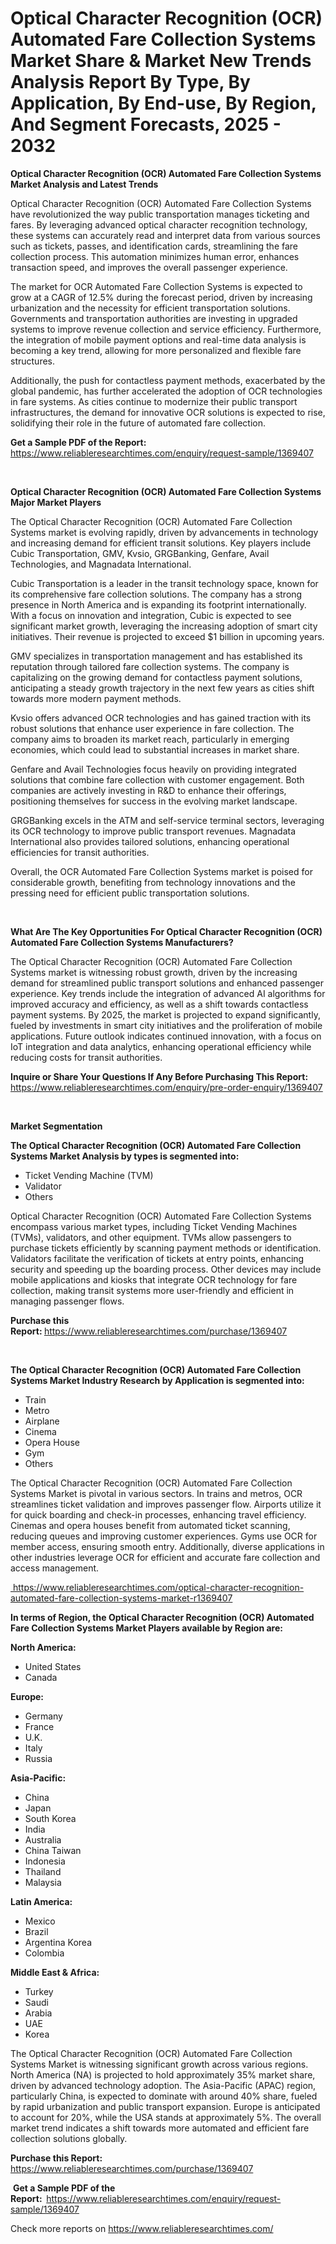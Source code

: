 <p><h1>Optical Character Recognition (OCR) Automated Fare Collection Systems Market Share & Market New Trends Analysis Report By Type, By Application, By End-use, By Region, And Segment Forecasts, 2025 - 2032</h1></p><p><strong>Optical Character Recognition (OCR) Automated Fare Collection Systems Market Analysis and Latest Trends</strong></p>
<p><p>Optical Character Recognition (OCR) Automated Fare Collection Systems have revolutionized the way public transportation manages ticketing and fares. By leveraging advanced optical character recognition technology, these systems can accurately read and interpret data from various sources such as tickets, passes, and identification cards, streamlining the fare collection process. This automation minimizes human error, enhances transaction speed, and improves the overall passenger experience.</p><p>The market for OCR Automated Fare Collection Systems is expected to grow at a CAGR of 12.5% during the forecast period, driven by increasing urbanization and the necessity for efficient transportation solutions. Governments and transportation authorities are investing in upgraded systems to improve revenue collection and service efficiency. Furthermore, the integration of mobile payment options and real-time data analysis is becoming a key trend, allowing for more personalized and flexible fare structures. </p><p>Additionally, the push for contactless payment methods, exacerbated by the global pandemic, has further accelerated the adoption of OCR technologies in fare systems. As cities continue to modernize their public transport infrastructures, the demand for innovative OCR solutions is expected to rise, solidifying their role in the future of automated fare collection.</p></p>
<p><strong>Get a Sample PDF of the Report:&nbsp;</strong> <a href="https://www.reliableresearchtimes.com/enquiry/request-sample/1369407?utm_campaign=2459&utm_medium=2&utm_source=Github&utm_content=ia&utm_term=25022025&utm_id=optical-character-recognition-ocr-automated-fare-collection-systems">https://www.reliableresearchtimes.com/enquiry/request-sample/1369407</a></p>
<p>&nbsp;</p>
<p><strong>Optical Character Recognition (OCR) Automated Fare Collection Systems Major Market Players</strong></p>
<p><p>The Optical Character Recognition (OCR) Automated Fare Collection Systems market is evolving rapidly, driven by advancements in technology and increasing demand for efficient transit solutions. Key players include Cubic Transportation, GMV, Kvsio, GRGBanking, Genfare, Avail Technologies, and Magnadata International.</p><p>Cubic Transportation is a leader in the transit technology space, known for its comprehensive fare collection solutions. The company has a strong presence in North America and is expanding its footprint internationally. With a focus on innovation and integration, Cubic is expected to see significant market growth, leveraging the increasing adoption of smart city initiatives. Their revenue is projected to exceed $1 billion in upcoming years.</p><p>GMV specializes in transportation management and has established its reputation through tailored fare collection systems. The company is capitalizing on the growing demand for contactless payment solutions, anticipating a steady growth trajectory in the next few years as cities shift towards more modern payment methods.</p><p>Kvsio offers advanced OCR technologies and has gained traction with its robust solutions that enhance user experience in fare collection. The company aims to broaden its market reach, particularly in emerging economies, which could lead to substantial increases in market share.</p><p>Genfare and Avail Technologies focus heavily on providing integrated solutions that combine fare collection with customer engagement. Both companies are actively investing in R&D to enhance their offerings, positioning themselves for success in the evolving market landscape.</p><p>GRGBanking excels in the ATM and self-service terminal sectors, leveraging its OCR technology to improve public transport revenues. Magnadata International also provides tailored solutions, enhancing operational efficiencies for transit authorities.</p><p>Overall, the OCR Automated Fare Collection Systems market is poised for considerable growth, benefiting from technology innovations and the pressing need for efficient public transportation solutions.</p></p>
<p>&nbsp;</p>
<p><strong>What Are The Key Opportunities For Optical Character Recognition (OCR) Automated Fare Collection Systems Manufacturers?</strong></p>
<p><p>The Optical Character Recognition (OCR) Automated Fare Collection Systems market is witnessing robust growth, driven by the increasing demand for streamlined public transport solutions and enhanced passenger experience. Key trends include the integration of advanced AI algorithms for improved accuracy and efficiency, as well as a shift towards contactless payment systems. By 2025, the market is projected to expand significantly, fueled by investments in smart city initiatives and the proliferation of mobile applications. Future outlook indicates continued innovation, with a focus on IoT integration and data analytics, enhancing operational efficiency while reducing costs for transit authorities.</p></p>
<p><strong>Inquire or Share Your Questions If Any Before Purchasing This Report:</strong> <a href="https://www.reliableresearchtimes.com/enquiry/pre-order-enquiry/1369407?utm_campaign=2459&utm_medium=2&utm_source=Github&utm_content=ia&utm_term=25022025&utm_id=optical-character-recognition-ocr-automated-fare-collection-systems">https://www.reliableresearchtimes.com/enquiry/pre-order-enquiry/1369407</a></p>
<p>&nbsp;</p>
<p><strong>Market Segmentation</strong></p>
<p><strong>The Optical Character Recognition (OCR) Automated Fare Collection Systems Market Analysis by types is segmented into:</strong></p>
<p><ul><li>Ticket Vending Machine (TVM)</li><li>Validator</li><li>Others</li></ul></p>
<p><p>Optical Character Recognition (OCR) Automated Fare Collection Systems encompass various market types, including Ticket Vending Machines (TVMs), validators, and other equipment. TVMs allow passengers to purchase tickets efficiently by scanning payment methods or identification. Validators facilitate the verification of tickets at entry points, enhancing security and speeding up the boarding process. Other devices may include mobile applications and kiosks that integrate OCR technology for fare collection, making transit systems more user-friendly and efficient in managing passenger flows.</p></p>
<p><strong>Purchase this Report:&nbsp;</strong><a href="https://www.reliableresearchtimes.com/purchase/1369407?utm_campaign=2459&utm_medium=2&utm_source=Github&utm_content=ia&utm_term=25022025&utm_id=optical-character-recognition-ocr-automated-fare-collection-systems">https://www.reliableresearchtimes.com/purchase/1369407</a></p>
<p>&nbsp;</p>
<p><strong>The Optical Character Recognition (OCR) Automated Fare Collection Systems Market Industry Research by Application is segmented into:</strong></p>
<p><ul><li>Train</li><li>Metro</li><li>Airplane</li><li>Cinema</li><li>Opera House</li><li>Gym</li><li>Others</li></ul></p>
<p><p>The Optical Character Recognition (OCR) Automated Fare Collection Systems Market is pivotal in various sectors. In trains and metros, OCR streamlines ticket validation and improves passenger flow. Airports utilize it for quick boarding and check-in processes, enhancing travel efficiency. Cinemas and opera houses benefit from automated ticket scanning, reducing queues and improving customer experiences. Gyms use OCR for member access, ensuring smooth entry. Additionally, diverse applications in other industries leverage OCR for efficient and accurate fare collection and access management.</p></p>
<p><a href="https://www.reliableresearchtimes.com/optical-character-recognition-automated-fare-collection-systems-market-r1369407?utm_campaign=2459&utm_medium=2&utm_source=Github&utm_content=ia&utm_term=25022025&utm_id=optical-character-recognition-ocr-automated-fare-collection-systems">&nbsp;https://www.reliableresearchtimes.com/optical-character-recognition-automated-fare-collection-systems-market-r1369407</a></p>
<p><strong>In terms of Region, the Optical Character Recognition (OCR) Automated Fare Collection Systems Market Players available by Region are:</strong></p>
<p>
    <p> <strong> North America: </strong>
        <ul>
            <li>United States</li>
            <li>Canada</li>
        </ul>
        </p> 
    <p> <strong> Europe: </strong>
        <ul>
            <li>Germany</li>
            <li>France</li>
            <li>U.K.</li>
            <li>Italy</li>
            <li>Russia</li>
        </ul>
        </p> 
    <p> <strong> Asia-Pacific: </strong>
        <ul>
            <li>China</li>
            <li>Japan</li>
            <li>South Korea</li>
            <li>India</li>
            <li>Australia</li>
            <li>China Taiwan</li>
            <li>Indonesia</li>
            <li>Thailand</li>
            <li>Malaysia</li>
        </ul>
        </p> 
    <p> <strong> Latin America: </strong>
        <ul>
            <li>Mexico</li>
            <li>Brazil</li>
            <li>Argentina Korea</li>
            <li>Colombia</li>
        </ul>
        </p> 
    <p> <strong> Middle East & Africa: </strong>
        <ul>
            <li>Turkey</li>
            <li>Saudi</li>
            <li>Arabia</li>
            <li>UAE</li>
            <li>Korea</li>
        </ul>
    </p>
    </p>
<p><p>The Optical Character Recognition (OCR) Automated Fare Collection Systems Market is witnessing significant growth across various regions. North America (NA) is projected to hold approximately 35% market share, driven by advanced technology adoption. The Asia-Pacific (APAC) region, particularly China, is expected to dominate with around 40% share, fueled by rapid urbanization and public transport expansion. Europe is anticipated to account for 20%, while the USA stands at approximately 5%. The overall market trend indicates a shift towards more automated and efficient fare collection solutions globally.</p></p>
<p><strong>Purchase this Report: </strong><a href="https://www.reliableresearchtimes.com/purchase/1369407?utm_campaign=2459&utm_medium=2&utm_source=Github&utm_content=ia&utm_term=25022025&utm_id=optical-character-recognition-ocr-automated-fare-collection-systems">https://www.reliableresearchtimes.com/purchase/1369407</a></p>
<p>&nbsp;<strong>Get a Sample PDF of the Report:&nbsp;&nbsp;</strong><a href="https://www.reliableresearchtimes.com/enquiry/request-sample/1369407?utm_campaign=2459&utm_medium=2&utm_source=Github&utm_content=ia&utm_term=25022025&utm_id=optical-character-recognition-ocr-automated-fare-collection-systems">https://www.reliableresearchtimes.com/enquiry/request-sample/1369407</a></p>
<p><strong></strong></p>
<p>Check more reports on <a href="https://www.reliableresearchtimes.com/?utm_campaign=2459&utm_medium=2&utm_source=Github&utm_content=ia&utm_term=25022025&utm_id=optical-character-recognition-ocr-automated-fare-collection-systems">https://www.reliableresearchtimes.com/</a></p>